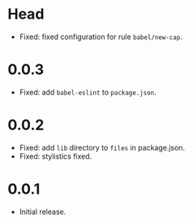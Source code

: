 # Head

- Fixed: fixed configuration for rule `babel/new-cap`.

# 0.0.3

- Fixed: add `babel-eslint` to `package.json`.

# 0.0.2

- Fixed: add `lib` directory to `files` in package.json.
- Fixed: stylistics fixed.

# 0.0.1

- Initial release.
